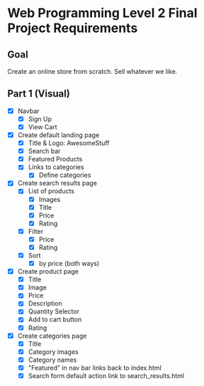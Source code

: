 # Web Programming Level 2 Final Project Requirements

## Goal
Create an online store from scratch.
Sell whatever we like.

## Part 1 (Visual)

- [x] Navbar
    - [x] Sign Up
    - [x] View Cart
- [x] Create default landing page
    - [x] Title & Logo: AwesomeStuff
    - [x] Search bar
    - [x] Featured Products
    - [x] Links to categories
        - [x] Define categories
- [x] Create search results page
    - [x] List of products
        - [x] Images
        - [x] Title
        - [x] Price
        - [x] Rating
    - [x] Filter
        - [x] Price
        - [x] Rating
    - [x] Sort
        - [x] by price (both ways)
- [x] Create product page
    - [x] Title
    - [x] Image
    - [x] Price
    - [x] Description
    - [x] Quantity Selector
    - [x] Add to cart button
    - [x] Rating
- [x] Create categories page
    - [x] Title
    - [x] Category images
    - [x] Category names
    - [x] "Featured" in nav bar links back to index.html
    - [x] Search form default action link to search_results.html
